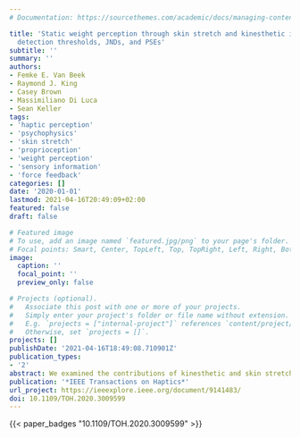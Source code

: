 ```yaml
---
# Documentation: https://sourcethemes.com/academic/docs/managing-content/

title: 'Static weight perception through skin stretch and kinesthetic information:
  detection thresholds, JNDs, and PSEs'
subtitle: ''
summary: ''
authors:
- Femke E. Van Beek
- Raymond J. King
- Casey Brown
- Massimiliano Di Luca
- Sean Keller
tags:
- 'haptic perception'
- 'psychophysics'
- 'skin stretch'
- 'proprioception'
- 'weight perception'
- 'sensory information'
- 'force feedback'
categories: []
date: '2020-01-01'
lastmod: 2021-04-16T20:49:09+02:00
featured: false
draft: false

# Featured image
# To use, add an image named `featured.jpg/png` to your page's folder.
# Focal points: Smart, Center, TopLeft, Top, TopRight, Left, Right, BottomLeft, Bottom, BottomRight.
image:
  caption: ''
  focal_point: ''
  preview_only: false

# Projects (optional).
#   Associate this post with one or more of your projects.
#   Simply enter your project's folder or file name without extension.
#   E.g. `projects = ["internal-project"]` references `content/project/deep-learning/index.md`.
#   Otherwise, set `projects = []`.
projects: []
publishDate: '2021-04-16T18:49:08.710901Z'
publication_types:
- '2'
abstract: We examined the contributions of kinesthetic and skin stretch cues to static weight perception. In three psychophysical experiments, several aspects of static weight perception were assessed by asking participants either to detect on which hand a weight was presented or to compare between two weight cues. Two closed-loop controlled haptic devices were used to present cutaneous and kinesthetic weights, in isolation and together, with a precision of 0.05g. Our results show that combining skin stretch and kinesthetic information leads to better weight detection thresholds than presenting uni-sensory cues does. For supra-threshold stimuli, Weber fractions were 22-44%. Kinesthetic information was less reliable for lighter weights, while both sources of information were equally reliable for weights up to 300g. Weight was perceived as equally heavy regardless of whether skin stretch and kinesthetic cues were presented together or alone. Data for lighter weights complied with an Optimal Integration model, while for heavier weights, measurements were closer to predictions from a Sensory Capture model. The presence of correlated noise might explain this discrepancy, since that would shift predictions from the Optimal Integration model towards our measurements. Our experiments provide device-independent perceptual measures, and can be used to inform, for instance, skin stretch device design.
publication: '*IEEE Transactions on Haptics*'
url_project: https://ieeexplore.ieee.org/document/9141483/
doi: 10.1109/TOH.2020.3009599
---
```

{{< paper_badges "10.1109/TOH.2020.3009599" >}}
